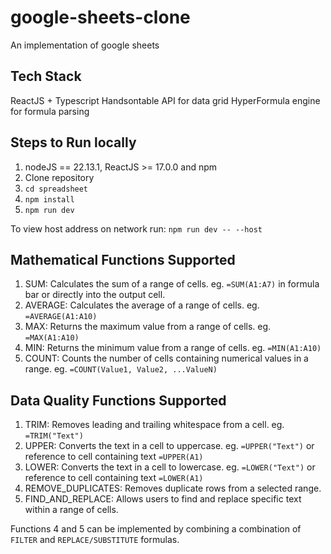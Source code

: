 # google-sheets-clone
An implementation of google sheets

## Tech Stack
ReactJS + Typescript
Handsontable API for data grid
HyperFormula engine for formula parsing

## Steps to Run locally
1. nodeJS == 22.13.1, ReactJS >= 17.0.0 and npm
2. Clone repository
3. `cd spreadsheet`
4. `npm install`
5. `npm run dev`

To view host address on network run:
  `npm run dev -- --host`


## Mathematical Functions Supported
1. SUM: Calculates the sum of a range of cells.
eg. `=SUM(A1:A7)` in formula bar or directly into the output cell.
2. AVERAGE: Calculates the average of a range of cells.
eg. `=AVERAGE(A1:A10)`
3. MAX: Returns the maximum value from a range of cells.
eg. `=MAX(A1:A10)`
4. MIN: Returns the minimum value from a range of cells.
eg. `=MIN(A1:A10)`
5. COUNT: Counts the number of cells containing numerical values in a range.
eg. `=COUNT(Value1, Value2, ...ValueN)`

## Data Quality Functions Supported
1. TRIM: Removes leading and trailing whitespace from a cell.
eg. `=TRIM("Text")`
2. UPPER: Converts the text in a cell to uppercase.
eg. `=UPPER("Text")` or reference to cell containing text `=UPPER(A1)`
3. LOWER: Converts the text in a cell to lowercase.
eg. `=LOWER("Text")` or reference to cell containing text `=LOWER(A1)`
4. REMOVE_DUPLICATES: Removes duplicate rows from a selected
range.
5. FIND_AND_REPLACE: Allows users to find and replace specific text
within a range of cells.

Functions 4 and 5 can be implemented by combining a combination of `FILTER` and `REPLACE/SUBSTITUTE` formulas.
